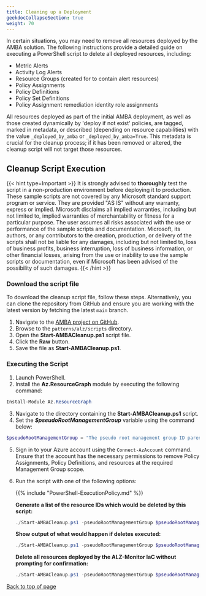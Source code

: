 ```yaml
---
title: Cleaning up a Deployment
geekdocCollapseSection: true
weight: 70
---
```


In certain situations, you may need to remove all resources deployed by the AMBA solution. The following instructions provide a detailed guide on executing a PowerShell script to delete all deployed resources, including:

- Metric Alerts
- Activity Log Alerts
- Resource Groups (created for to contain alert resources)
- Policy Assignments
- Policy Definitions
- Policy Set Definitions
- Policy Assignment remediation identity role assignments

All resources deployed as part of the initial AMBA deployment, as well as those created dynamically by 'deploy if not exist' policies, are tagged, marked in metadata, or described (depending on resource capabilities) with the value `_deployed_by_amba` or `_deployed_by_amba=True`. This metadata is crucial for the cleanup process; if it has been removed or altered, the cleanup script will not target those resources.

## Cleanup Script Execution

{{< hint type=Important >}}
It is strongly advised to **thoroughly** test the script in a non-production environment before deploying it to production. These sample scripts are not covered by any Microsoft standard support program or service. They are provided "AS IS" without any warranty, express or implied. Microsoft disclaims all implied warranties, including but not limited to, implied warranties of merchantability or fitness for a particular purpose. The user assumes all risks associated with the use or performance of the sample scripts and documentation. Microsoft, its authors, or any contributors to the creation, production, or delivery of the scripts shall not be liable for any damages, including but not limited to, loss of business profits, business interruption, loss of business information, or other financial losses, arising from the use or inability to use the sample scripts or documentation, even if Microsoft has been advised of the possibility of such damages.
{{< /hint >}}

### Download the script file

To download the cleanup script file, follow these steps. Alternatively, you can clone the repository from GitHub and ensure you are working with the latest version by fetching the latest `main` branch.

1. Navigate to the [AMBA project on GitHub](https://github.com/Azure/azure-monitor-baseline-alerts).
2. Browse to the `patterns/alz/scripts` directory.
3. Open the **Start-AMBACleanup.ps1** script file.
4. Click the **Raw** button.
5. Save the file as **Start-AMBACleanup.ps1**.

### Executing the Script

1. Launch PowerShell.
2. Install the **Az.ResourceGraph** module by executing the following command:
  ```powershell
  Install-Module Az.ResourceGraph
  ```
3. Navigate to the directory containing the **Start-AMBACleanup.ps1** script.
4. Set the _**$pseudoRootManagementGroup**_ variable using the command below:

  ```powershell
  $pseudoRootManagementGroup = "The pseudo root management group ID parenting the identity, management and connectivity management groups"
  ```

5. Sign in to your Azure account using the `Connect-AzAccount` command. Ensure that the account has the necessary permissions to remove Policy Assignments, Policy Definitions, and resources at the required Management Group scope.
6. Run the script with one of the following options:

    {{% include "PowerShell-ExecutionPolicy.md" %}}

    **Generate a list of the resource IDs which would be deleted by this script:**

    ```powershell
    ./Start-AMBACleanup.ps1 -pseudoRootManagementGroup $pseudoRootManagementGroup -ReportOnly
    ```

    **Show output of what would happen if deletes executed:**

    ```powershell
    ./Start-AMBACleanup.ps1 -pseudoRootManagementGroup $pseudoRootManagementGroup -WhatIf
    ```

    **Delete all resources deployed by the ALZ-Monitor IaC without prompting for confirmation:**

    ```powershell
    ./Start-AMBACleanup.ps1 -pseudoRootManagementGroup $pseudoRootManagementGroup -Force
    ```

[Back to top of page](.)
